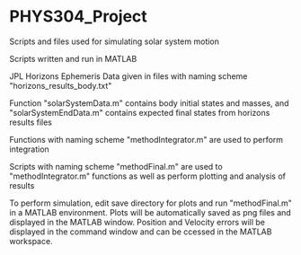 # PHYS304_Project
Scripts and files used for simulating solar system motion

Scripts written and run in MATLAB

JPL Horizons Ephemeris Data given in files with naming scheme "horizons_results_body.txt"

Function "solarSystemData.m" contains body initial states and masses, and "solarSystemEndData.m" contains expected final states from horizons results files

Functions with naming scheme "methodIntegrator.m" are used to perform integration

Scripts with naming scheme "methodFinal.m" are used to "methodIntegrator.m" functions as well as perform plotting and analysis of results

To perform simulation, edit save directory for plots and run "methodFinal.m" in a MATLAB environment. Plots will be automatically saved as png files and displayed in the MATLAB window. Position and Velocity errors will be displayed in the command window and can be ccessed in the MATLAB workspace.
